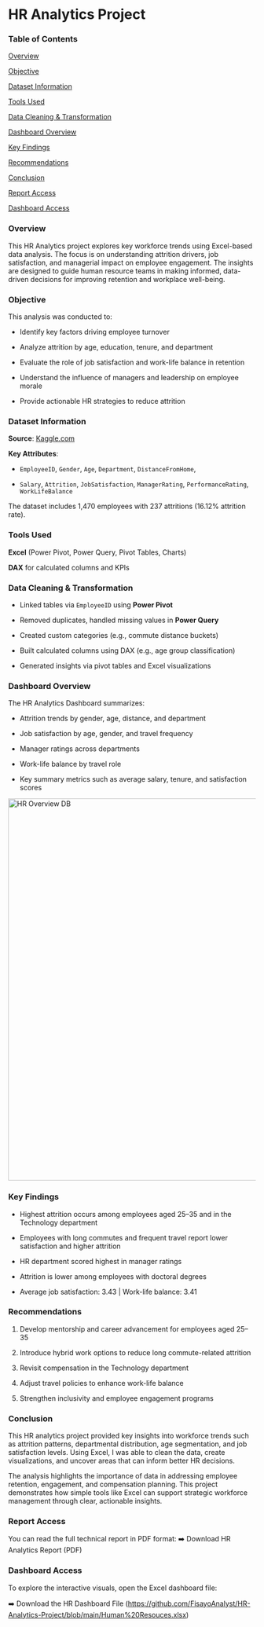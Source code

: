 # HR Analytics Project

### Table of Contents
[Overview](#overview)

[Objective](#objective)

[Dataset Information](#dataset-information)

[Tools Used](#tools-used)

[Data Cleaning & Transformation](#data-cleaning--transformation)

[Dashboard Overview](#dashboard-overview)

[Key Findings](#key-findings)

[Recommendations](#recommendations)

[Conclusion](#conclusion)

[Report Access](#report-access)

[Dashboard Access](#dashboard-access)

### Overview

This HR Analytics project explores key workforce trends using Excel-based data analysis. The focus is on understanding attrition drivers, job satisfaction, and managerial impact on employee engagement. The insights are designed to guide human resource teams in making informed, data-driven decisions for improving retention and workplace well-being.

### Objective

This analysis was conducted to:

- Identify key factors driving employee turnover

- Analyze attrition by age, education, tenure, and department

- Evaluate the role of job satisfaction and work-life balance in retention

- Understand the influence of managers and leadership on employee morale

- Provide actionable HR strategies to reduce attrition

### Dataset Information

**Source**: [Kaggle.com](https://www.kaggle.com/)


**Key Attributes**:

- `EmployeeID`, `Gender`, `Age`, `Department`, `DistanceFromHome`,

- `Salary`, `Attrition`, `JobSatisfaction`, `ManagerRating`, `PerformanceRating`, `WorkLifeBalance`

The dataset includes 1,470 employees with 237 attritions (16.12% attrition rate).

### Tools Used

**Excel** (Power Pivot, Power Query, Pivot Tables, Charts)

**DAX** for calculated columns and KPIs

### Data Cleaning & Transformation

- Linked tables via `EmployeeID` using **Power Pivot**

- Removed duplicates, handled missing values in **Power Query**

- Created custom categories (e.g., commute distance buckets)

- Built calculated columns using DAX (e.g., age group classification)

- Generated insights via pivot tables and Excel visualizations

### Dashboard Overview

The HR Analytics Dashboard summarizes:

- Attrition trends by gender, age, distance, and department

- Job satisfaction by age, gender, and travel frequency

- Manager ratings across departments

- Work-life balance by travel role

- Key summary metrics such as average salary, tenure, and satisfaction scores
  
<img width="1850" height="778" alt="HR Overview DB" src="https://github.com/user-attachments/assets/817cde26-e93d-4295-a9b1-26122a00b534" />

### Key Findings

- Highest attrition occurs among employees aged 25–35 and in the Technology department

- Employees with long commutes and frequent travel report lower satisfaction and higher attrition

- HR department scored highest in manager ratings

- Attrition is lower among employees with doctoral degrees

- Average job satisfaction: 3.43 | Work-life balance: 3.41

### Recommendations

1. Develop mentorship and career advancement for employees aged 25–35

2. Introduce hybrid work options to reduce long commute-related attrition

3. Revisit compensation in the Technology department

4. Adjust travel policies to enhance work-life balance

5. Strengthen inclusivity and employee engagement programs

### Conclusion

This HR analytics project provided key insights into workforce trends such as attrition patterns, departmental distribution, age segmentation, and job satisfaction levels. Using Excel, I was able to clean the data, create visualizations, and uncover areas that can inform better HR decisions.

The analysis highlights the importance of data in addressing employee retention, engagement, and compensation planning. This project demonstrates how simple tools like Excel can support strategic workforce management through clear, actionable insights.

### Report Access

You can read the full technical report in PDF format:
➡️ Download HR Analytics Report (PDF)

### Dashboard Access

To explore the interactive visuals, open the Excel dashboard file:

➡️ Download the HR Dashboard File (https://github.com/FisayoAnalyst/HR-Analytics-Project/blob/main/Human%20Resouces.xlsx)

